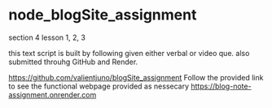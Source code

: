 # node_blogSite_assignment

section 4 lesson 1, 2, 3

this text script is built by following given either verbal or video que. also submitted throuhg GitHub and Render.

https://github.com/valientjuno/blogSite_assignment
Follow the provided link to see the functional webpage provided as nessecary
https://blog-note-assignment.onrender.com
